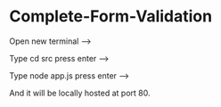 # Complete-Form-Validation

Open new terminal -->

Type cd src press enter -->

Type node app.js press enter -->

And it will be locally hosted at port 80.
